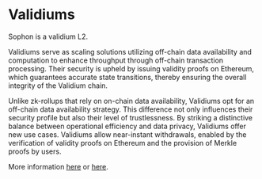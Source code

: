 # Validiums

Sophon is a validium L2.

Validiums serve as scaling solutions utilizing off-chain data availability and computation to enhance throughput through off-chain transaction processing. Their security is upheld by issuing validity proofs on Ethereum, which guarantees accurate state transitions, thereby ensuring the overall integrity of the Validium chain.

Unlike zk-rollups that rely on on-chain data availability, Validiums opt for an off-chain data availability strategy. This difference not only influences their security profile but also their level of trustlessness. By striking a distinctive balance between operational efficiency and data privacy, Validiums offer new use cases. Validiums allow near-instant withdrawals, enabled by the verification of validity proofs on Ethereum and the provision of Merkle proofs by users.

More information [here](https://docs.zksync.io/zk-stack/concepts/validiums.html#what-is-a-validium) or [here](https://ethereum.org/en/developers/docs/scaling/validium/).
